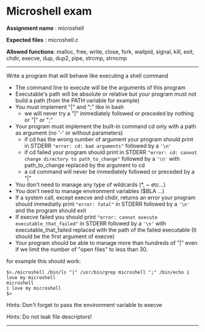 # Microshell exam

**Assignment name**  : microshell

**Expected files**   : microshell.c

**Allowed functions**: malloc, free, write, close, fork, waitpid, signal, kill, exit, chdir, execve, dup, dup2, pipe, strcmp, strncmp

--------------------------------------------------------------------------------------

Write a program that will behave like executing a shell command
- The command line to execute will be the arguments of this program
- Executable's path will be absolute or relative but your program must not build a path (from the PATH variable for example)
- You must implement "|" and ";" like in bash
	- we will never try a "|" immediately followed or preceded by nothing or "|" or ";"
- Your program must implement the built-in command cd only with a path as argument (no '-' or without parameters)
	- if cd has the wrong number of argument your program should print in STDERR ```"error: cd: bad arguments"``` followed by a ``` '\n' ```
	- if cd failed your program should print in STDERR ```"error: cd: cannot change directory to path_to_change"``` followed by a ``` '\n' ``` with path_to_change replaced by the argument to cd
	- a cd command will never be immediately followed or preceded by a "|"
- You don't need to manage any type of wildcards (*, ~ etc...)
- You don't need to manage environment variables ($BLA ...)
- If a system call, except execve and chdir, returns an error your program should immediatly print ```"error: fatal"``` in STDERR followed by a ```'\n'``` and the program should exit
- If execve failed you should print ```"error: cannot execute executable_that_failed"``` in STDERR followed by a ```'\n'``` with executable_that_failed replaced with the path of the failed executable (It should be the first argument of execve)
- Your program should be able to manage more than hundreds of "|" even if we limit the number of "open files" to less than 30.

for example this should work:
```
$>./microshell /bin/ls "|" /usr/bin/grep microshell ";" /bin/echo i love my microshell
microshell
i love my microshell
$>
```
Hints:
Don't forget to pass the environment variable to execve

Hints:
Do not leak file descriptors!
_____________________________________________________________________________________________________________________________

